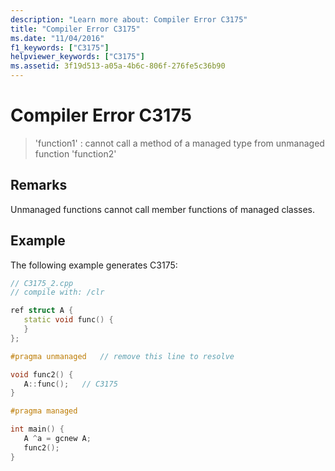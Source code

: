 ```yaml
---
description: "Learn more about: Compiler Error C3175"
title: "Compiler Error C3175"
ms.date: "11/04/2016"
f1_keywords: ["C3175"]
helpviewer_keywords: ["C3175"]
ms.assetid: 3f19d513-a05a-4b6c-806f-276fe5c36b90
---
```

# Compiler Error C3175

> 'function1' : cannot call a method of a managed type from unmanaged function 'function2'

## Remarks

Unmanaged functions cannot call member functions of managed classes.

## Example

The following example generates C3175:

```cpp
// C3175_2.cpp
// compile with: /clr

ref struct A {
   static void func() {
   }
};

#pragma unmanaged   // remove this line to resolve

void func2() {
   A::func();   // C3175
}

#pragma managed

int main() {
   A ^a = gcnew A;
   func2();
}
```
